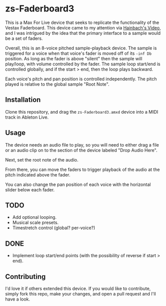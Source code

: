 # zs-Faderboard3

This is a Max For Live device that seeks to replicate the functionality of the Vestax Faderboard. This device came to my attention via [Hainbach's Video](https://www.youtube.com/watch?v=E1Kr0EJwZ-c), and I was intrigued by the idea that the primary interface to a sample would be a set of faders.

Overall, this is an 8-voice pitched sample-playback device. The sample is triggered for a voice when that voice's fader is moved off of its `-inf Db` position. As long as the fader is above "silent" then the sample will play/loop, with volume controlled by the fader. The sample loop start/end is controlled globally, and if the start > end, then the loop plays backward.

Each voice's pitch and pan position is controlled independently. The pitch played is relative to the global sample "Root Note".

## Installation

Clone this repository, and drag the `zs-Faderboard3.amxd` device into a MIDI track in Ableton Live.

## Usage

The device needs an audio file to play, so you will need to either drag a file or an audio clip on to the section of the device labeled "Drop Audio Here".

Next, set the root note of the audio.

From there, you can move the faders to trigger playback of the audio at the pitch indicated above the fader.

You can also change the pan position of each voice with the horizontal slider below each fader.

## TODO

* Add optional looping.
* Musical scale presets.
* Timestretch control (global? per-voice?)

## DONE

* Implement loop start/end points (with the possibility of reverse if start > end).

## Contributing

I'd love it if others extended this device. If you would like to contribute, simply fork this repo, make your changes, and open a pull request and I'll have a look.

